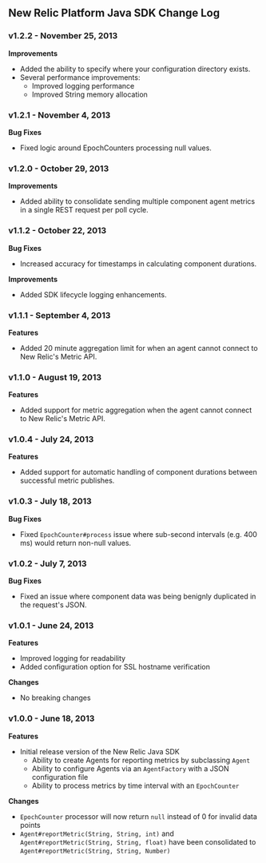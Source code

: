 ## New Relic Platform Java SDK Change Log ##

### v1.2.2 - November 25, 2013 ###

**Improvements**

* Added the ability to specify where your configuration directory exists.
* Several performance improvements:
  * Improved logging performance
  * Improved String memory allocation

### v1.2.1 - November 4, 2013 ###

**Bug Fixes**

* Fixed logic around EpochCounters processing null values. 

### v1.2.0 - October 29, 2013 ###

**Improvements**

* Added ability to consolidate sending multiple component agent metrics in a single REST request per poll cycle.

### v1.1.2 - October 22, 2013 ###

**Bug Fixes**

* Increased accuracy for timestamps in calculating component durations.

**Improvements**

* Added SDK lifecycle logging enhancements.

### v1.1.1 - September 4, 2013 ###

**Features**

* Added 20 minute aggregation limit for when an agent cannot connect to New Relic's Metric API.

### v1.1.0 - August 19, 2013 ###

**Features**

* Added support for metric aggregation when the agent cannot connect to New Relic's Metric API.

### v1.0.4 - July 24, 2013 ###

**Features**

* Added support for automatic handling of component durations between successful metric publishes.

### v1.0.3 - July 18, 2013 ###

**Bug Fixes**

* Fixed `EpochCounter#process` issue where sub-second intervals (e.g. 400 ms) would return non-null values.

### v1.0.2 - July 7, 2013 ###

**Bug Fixes**

* Fixed an issue where component data was being benignly duplicated in the request's JSON.

### v1.0.1 - June 24, 2013 ###

**Features**

* Improved logging for readability
* Added configuration option for SSL hostname verification
  
**Changes**

* No breaking changes

### v1.0.0 - June 18, 2013 ###

**Features**

* Initial release version of the New Relic Java SDK
  * Ability to create Agents for reporting metrics by subclassing `Agent`
  * Ability to configure Agents via an `AgentFactory` with a JSON configuration file
  * Ability to process metrics by time interval with an `EpochCounter`
  
**Changes**

* `EpochCounter` processor will now return `null` instead of 0 for invalid data points
* `Agent#reportMetric(String, String, int)` and `Agent#reportMetric(String, String, float)` have been consolidated to `Agent#reportMetric(String, String, Number)`